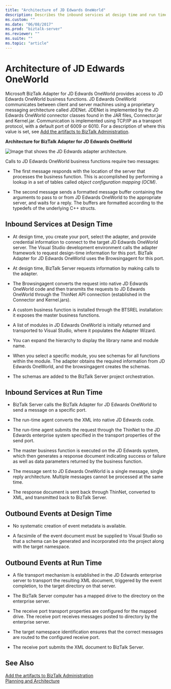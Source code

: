 ```yaml
---
title: "Architecture of JD Edwards OneWorld"
description: Describes the inbound services at design time and run time, and outbound events at design time and run time in the JD Edwards OneWorld adapter in BizTalk
ms.custom: ""
ms.date: "06/08/2017"
ms.prod: "biztalk-server"
ms.reviewer: ""
ms.suite: ""
ms.topic: "article"
---
```

# Architecture of JD Edwards OneWorld
Microsoft BizTalk Adapter for JD Edwards OneWorld provides access to JD Edwards OneWorld business functions. JD Edwards OneWorld communicates between client and server machines using a proprietary messaging architecture called JDENet. JDENet is implemented by the JD Edwards OneWorld connector classes found in the JAR files, Connector.jar and Kernel.jar. Communication is implemented using TCP/IP as a transport protocol, with a default port of 6009 or 6010. For a description of where this value is set, see [Add the artifacts to BizTalk Administration](../core/adding-biztalk-adapter-for-jd-edwards-oneworld.md).  
  
 **Architecture for BizTalk Adapter for JD Edwards OneWorld**  
  
 ![Image that shows the JD Edwards adapter architecture.](../core/media/jdedadapter-01-architecture.gif "JDEdAdapter_01_Architecture")  
  
 Calls to JD Edwards OneWorld business functions require two messages:  
  
-   The first message responds with the location of the server that processes the business function. This is accomplished by performing a lookup in a set of tables called *object configuration mapping (OCM)*.  
  
-   The second message sends a formatted message buffer containing the arguments to pass to or from JD Edwards OneWorld to the appropriate server, and waits for a reply. The buffers are formatted according to the typedefs of the underlying C++ structs.  
  
## Inbound Services at Design Time  
  
-   At design time, you create your port, select the adapter, and provide credential information to connect to the target JD Edwards OneWorld server. The Visual Studio development environment calls the adapter framework to request design-time information for this port. BizTalk Adapter for JD Edwards OneWorld uses the Browsingagent for this port.  
  
-   At design time, BizTalk Server requests information by making calls to the adapter.  
  
-   The Browsingagent converts the request into native JD Edwards OneWorld code and then transmits the requests to JD Edwards OneWorld through the ThinNet API connection (established in the Connector and Kernel.jars).  
  
-   A custom business function is installed through the BTSREL installation: it exposes the master business functions.  
  
-   A list of modules in JD Edwards OneWorld is initially returned and transported to Visual Studio, where it populates the Adapter Wizard.  
  
-   You can expand the hierarchy to display the library name and module name.  
  
-   When you select a specific module, you see schemas for all functions within the module. The adapter obtains the required information from JD Edwards OneWorld, and the browsingagent creates the schemas.  
  
-   The schemas are added to the BizTalk Server project orchestration.  
  
## Inbound Services at Run Time  
  
-   BizTalk Server calls the BizTalk Adapter for JD Edwards OneWorld to send a message on a specific port.  
  
-   The run-time agent converts the XML into native JD Edwards code.  
  
-   The run-time agent submits the request through the ThinNet to the JD Edwards enterprise system specified in the transport properties of the send port.  
  
-   The master business function is executed on the JD Edwards system, which then generates a response document indicating success or failure as well as data parameters returned by the business function.  
  
-   The message sent to JD Edwards OneWorld is a single message, single reply architecture. Multiple messages cannot be processed at the same time.  
  
-   The response document is sent back through ThinNet, converted to XML, and transmitted back to BizTalk Server.  
  
## Outbound Events at Design Time  
  
-   No systematic creation of event metadata is available.  
  
-   A facsimile of the event document must be supplied to Visual Studio so that a schema can be generated and incorporated into the project along with the target namespace.  
  
## Outbound Events at Run Time  
  
-   A file transport mechanism is established in the JD Edwards enterprise server to transport the resulting XML document, triggered by the event completion, to the target directory on that server.  
  
-   The BizTalk Server computer has a mapped drive to the directory on the enterprise server.  
  
-   The receive port transport properties are configured for the mapped drive. The receive port receives messages posted to directory by the enterprise server.  
  
-   The target namespace identification ensures that the correct messages are routed to the configured receive port.  
  
-   The receive port submits the XML document to BizTalk Server.  
  
## See Also  
 [Add the artifacts to BizTalk Administration](../core/adding-biztalk-adapter-for-jd-edwards-oneworld.md)   
 [Planning and Architecture](../core/planning-and-architecture17.md)